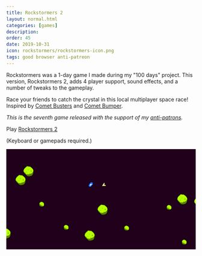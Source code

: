```yaml
---
title: Rockstormers 2
layout: normal.html
categories: [games]
description:
order: 45
date: 2019-10-31
icon: rockstormers/rockstormers-icon.png
tags: good browser anti-patreon
---
```


Rockstormers was a 1-day game I made during my "100 days" project. This version, Rockstormers 2, adds 4 player support, sound effects, and a number of tweaks to the gameplay.

Race your friends to catch the crystal in this local multiplayer space race! Inspired by [Comet Busters](https://archive.org/details/CometBusters14Image) and [Comet Bumper](https://globalgamejam.org/2017/games/ultimate-cat-drift-comet-bumpers-bananacontra).

_This is the seventh game released with the support of my [anti-patrons](/anti-patreon)._

<p>Play <a href="/rockstormers">Rockstormers 2</a></p>

(Keyboard or gamepads required.)

![](1.png)
